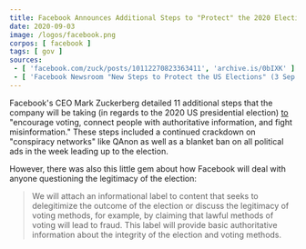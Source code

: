 ```yaml
---
title: Facebook Announces Additional Steps to "Protect" the 2020 Election
date: 2020-09-03
image: /logos/facebook.png
corpos: [ facebook ]
tags: [ gov ]
sources:
 - [ 'facebook.com/zuck/posts/10112270823363411', 'archive.is/0bIXK' ]
 - [ 'Facebook Newsroom "New Steps to Protect the US Elections" (3 Sep 2020)', 'archive.is/0QmuN' ]
---
```


Facebook's CEO Mark Zuckerberg detailed 11 additional steps that the company
will be taking (in regards to the 2020 US presidential election)
[to](https://archive.is/0bIXK#selection-691.67-691.160) "encourage voting,
connect people with authoritative information, and fight misinformation." These
steps included a continued crackdown on "conspiracy networks" like QAnon as
well as a blanket ban on all political ads in the week leading up to the
election.

However, there was also this little gem about how Facebook will deal with
anyone questioning the legitimacy of the election:
> We will attach an informational label to content that seeks to delegitimize
> the outcome of the election or discuss the legitimacy of voting methods, for
> example, by claiming that lawful methods of voting will lead to fraud. This
> label will provide basic authoritative information about the integrity of the
> election and voting methods.
